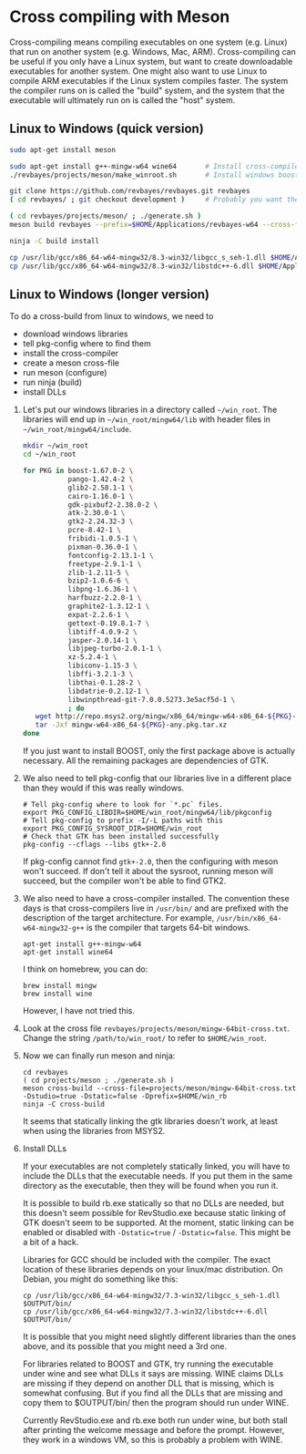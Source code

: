 # Cross compiling with Meson

Cross-compiling means compiling executables on one system (e.g. Linux) that run on another system (e.g. Windows, Mac, ARM). Cross-compiling can be useful if you only have a Linux system, but want to create downloadable executables for another system.  One might also want to use Linux to compile ARM executables if the Linux system compiles faster.  The system the compiler runs on is called the "build" system, and the system that the executable will ultimately run on is called the "host" system.

## Linux to Windows (quick version)

``` sh
sudo apt-get install meson

sudo apt-get install g++-mingw-w64 wine64       # Install cross-compiler and exe wrapper
./revbayes/projects/meson/make_winroot.sh       # Install windows boost in ~/win_root

git clone https://github.com/revbayes/revbayes.git revbayes
( cd revbayes/ ; git checkout development )     # Probably you want the development branch

( cd revbayes/projects/meson/ ; ./generate.sh )
meson build revbayes --prefix=$HOME/Applications/revbayes-w64 --cross-file=win64-cross.txt

ninja -C build install

cp /usr/lib/gcc/x86_64-w64-mingw32/8.3-win32/libgcc_s_seh-1.dll $HOME/Applications/revbayes-64
cp /usr/lib/gcc/x86_64-w64-mingw32/8.3-win32/libstdc++-6.dll $HOME/Applications/revbayes-64
```

## Linux to Windows (longer version)

To do a cross-build from linux to windows, we need to
* download windows libraries
* tell pkg-config where to find them
* install the cross-compiler
* create a meson cross-file
* run meson (configure)
* run ninja (build)
* install DLLs

1. Let's put our windows libraries in a directory called `~/win_root`.  The libraries will end up in `~/win_root/mingw64/lib` with header files in `~/win_root/mingw64/include`.

   ``` sh
   mkdir ~/win_root
   cd ~/win_root

   for PKG in boost-1.67.0-2 \
              pango-1.42.4-2 \
              glib2-2.58.1-1 \
              cairo-1.16.0-1 \
              gdk-pixbuf2-2.38.0-2 \
              atk-2.30.0-1 \
              gtk2-2.24.32-3 \
              pcre-8.42-1 \
              fribidi-1.0.5-1 \
              pixman-0.36.0-1 \
              fontconfig-2.13.1-1 \
              freetype-2.9.1-1 \
              zlib-1.2.11-5 \
              bzip2-1.0.6-6 \
              libpng-1.6.36-1 \
              harfbuzz-2.2.0-1 \
              graphite2-1.3.12-1 \
              expat-2.2.6-1 \
              gettext-0.19.8.1-7 \
              libtiff-4.0.9-2 \
              jasper-2.0.14-1 \
              libjpeg-turbo-2.0.1-1 \
              xz-5.2.4-1 \
              libiconv-1.15-3 \
              libffi-3.2.1-3 \
              libthai-0.1.28-2 \
              libdatrie-0.2.12-1 \
              libwinpthread-git-7.0.0.5273.3e5acf5d-1 \
              ; do
      wget http://repo.msys2.org/mingw/x86_64/mingw-w64-x86_64-${PKG}-any.pkg.tar.xz
      tar -Jxf mingw-w64-x86_64-${PKG}-any.pkg.tar.xz
   done
   ```

   If you just want to install BOOST, only the first package above is actually necessary.  All the remaining packages are dependencies of GTK.

2. We also need to tell pkg-config that our libraries live in a different place than they would if this was really windows.

   ```
   # Tell pkg-config where to look for `*.pc` files.
   export PKG_CONFIG_LIBDIR=$HOME/win_root/mingw64/lib/pkgconfig
   # Tell pkg-config to prefix -I/-L paths with this
   export PKG_CONFIG_SYSROOT_DIR=$HOME/win_root
   # Check that GTK has been installed successfully
   pkg-config --cflags --libs gtk+-2.0
   ```

   If pkg-config cannot find `gtk+-2.0`, then the configuring with meson won't succeed.  If don't tell it about the sysroot, running meson will succeed, but the compiler won't be able to find GTK2.

3. We also need to have a cross-compiler installed.  The convention these days is that cross-compilers live in `/usr/bin/` and are prefixed with the description of the target architecture.  For example, `/usr/bin/x86_64-w64-mingw32-g++` is the compiler that targets 64-bit windows.

   ```
   apt-get install g++-mingw-w64
   apt-get install wine64
   ```

   I think on homebrew, you can do:
   ```
   brew install mingw
   brew install wine
   ```
   However, I have not tried this.

4. Look at the cross file `revbayes/projects/meson/mingw-64bit-cross.txt`. Change the string `/path/to/win_root/` to refer to `$HOME/win_root`.


5. Now we can finally run meson and ninja:

   ```
   cd revbayes
   ( cd projects/meson ; ./generate.sh )
   meson cross-build --cross-file=projects/meson/mingw-64bit-cross.txt -Dstudio=true -Dstatic=false -Dprefix=$HOME/win_rb
   ninja -C cross-build
   ```

   It seems that statically linking the gtk libraries doesn't work, at least
   when using the libraries from MSYS2.

6. Install DLLs

   If your executables are not completely statically linked, you will have to
   include the DLLs that the executable needs.  If you put them in the same
   directory as the executable, then they will be found when you run it.

   It is possible to build rb.exe statically so that no DLLs are needed, but
   this doesn't seem possible for RevStudio.exe because static linking of
   GTK doesn't seem to be supported.  At the moment, static linking can be
   enabled or disabled with `-Dstatic=true` / `-Dstatic=false`.  This might
   be a bit of a hack.

   Libraries for GCC should be included with the compiler.  The exact location
   of these libraries depends on your linux/mac distribution.  On Debian, you
   might do something like this:

   ```
   cp /usr/lib/gcc/x86_64-w64-mingw32/7.3-win32/libgcc_s_seh-1.dll $OUTPUT/bin/
   cp /usr/lib/gcc/x86_64-w64-mingw32/7.3-win32/libstdc++-6.dll $OUTPUT/bin/
   ```

   It is possible that you might need slightly different libraries than the ones
   above, and its possible that you might need a 3rd one.

   For libraries related to BOOST and GTK, try running the executable under wine
   and see what DLLs it says are missing.  WINE claims DLLs are missing if they
   depend on another DLL that is missing, which is somewhat confusing.  But
   if you find all the DLLs that are missing and copy them to $OUTPUT/bin/ then
   the program should run under WINE.

   Currently RevStudio.exe and rb.exe both run under wine, but both stall after
   printing the welcome message and before the prompt.  However, they work
   in a windows VM, so this is probably a problem with WINE.



   